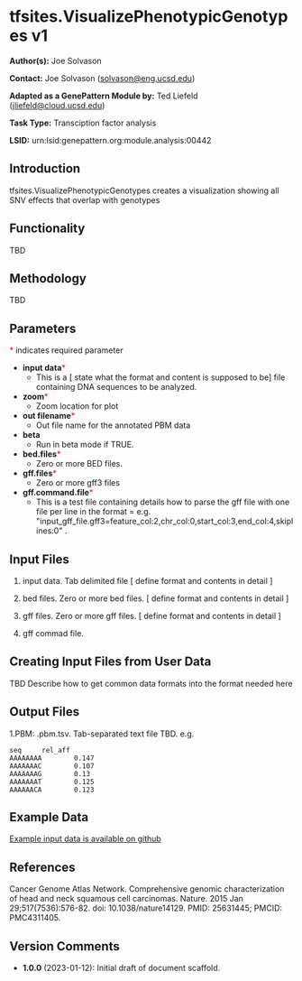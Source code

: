 # tfsites.VisualizePhenotypicGenotypes v1

**Author(s):** Joe Solvason  

**Contact:** Joe Solvason (solvason@eng.ucsd.edu)

**Adapted as a GenePattern Module by:** Ted Liefeld (jliefeld@cloud.ucsd.edu)

**Task Type:** Transciption factor analysis

**LSID:**  urn:lsid:genepattern.org:module.analysis:00442


## Introduction

tfsites.VisualizePhenotypicGenotypes  creates a visualization showing all SNV effects that overlap with genotypes

## Functionality

TBD

## Methodology

TBD

## Parameters

<span style="color: red;">*</span> indicates required parameter

- **input data**<span style="color: red;">*</span>
    - This is a [ state what the format and content is supposed to be] file containing DNA sequences to be analyzed.
- **zoom**<span style="color: red;">*</span>
    - Zoom location for plot 
- **out filename**<span style="color: red;">*</span>
    - Out file name for the annotated PBM data
- **beta**
    - Run in beta mode if TRUE.
- **bed.files**<span style="color: red;">*</span>
    - Zero or more BED files.
- **gff.files**<span style="color: red;">*</span>
    - Zero or more gff3 files
- **gff.command.file**<span style="color: red;">*</span>
    - This is a test file containing details how to parse the gff file with one file per line in the format <filename>=<commands>  e.g. "input_gff_file.gff3=feature_col:2,chr_col:0,start_col:3,end_col:4,skiplines:0" .



## Input Files

1.  input data.  Tab delimited file [ define format and contents in detail ] 
    
2. bed files. Zero or more bed files. [ define format and contents in detail  ]

2. gff files. Zero or more gff files. [ define format and contents in detail  ]

2. gff commad file. 



## Creating Input Files from User Data

TBD Describe how to get common data formats into the format needed here
       
## Output Files

  1.PBM: <output prefix>.pbm.tsv.  Tab-separated text file TBD.
    e.g. 
```
seq     rel_aff
AAAAAAAA        0.147
AAAAAAAC        0.107
AAAAAAAG        0.13
AAAAAAAT        0.125
AAAAAACA        0.123

```
    
  
## Example Data

[Example input data is available on github](https://github.com/genepattern/tfsites.inSilicoSnvAnalysis/data)
    
## References

Cancer Genome Atlas Network. Comprehensive genomic characterization of head and neck squamous cell carcinomas. Nature. 2015 Jan 29;517(7536):576-82. doi: 10.1038/nature14129. PMID: 25631445; PMCID: PMC4311405.
    
## Version Comments

- **1.0.0** (2023-01-12): Initial draft of document scaffold.
